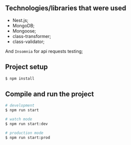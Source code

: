 ## Technologies/libraries that were used

- Nest.js;
- MongoDB;
- Mongoose;
- class-transformer;
- class-validator;

And `Insomnia` for api requests testing;

## Project setup

```bash
$ npm install
```

## Compile and run the project

```bash
# development
$ npm run start

# watch mode
$ npm run start:dev

# production mode
$ npm run start:prod
```

